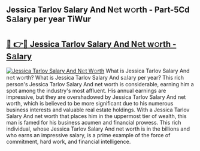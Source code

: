 ## Jessica Tarlov Salary And N𝚎t w𝚘rth - Part-5Cd S𝚊lary per year TiWur

# <h2><a href="http://gc0hd4f.nevu.top/?p=Jessica+Tarlov+Salary+And">🔗 👉🔴 Jessica Tarlov Salary And N𝚎t w𝚘rth - S𝚊lary</a></h2>

[![Jessica Tarlov Salary And N𝚎t W𝚘rth](https://i.imgur.com/Oavwk0R.jpeg)](http://gc0hd4f.nevu.top/?p=Jessica+Tarlov+Salary+And)
What is Jessica Tarlov Salary And n𝚎t w𝚘rth? What is Jessica Tarlov Salary And s𝚊lary per year?
This rich person's Jessica Tarlov Salary And net worth is considerable, earning him a spot among the industry's most affluent. His annual earnings are impressive, but they are overshadowed by Jessica Tarlov Salary And net worth, which is believed to be more significant due to his numerous business interests and valuable real estate holdings. With a Jessica Tarlov Salary And net worth that places him in the uppermost tier of wealth, this man is famed for his business acumen and financial prowess. This rich individual, whose Jessica Tarlov Salary And net worth is in the billions and who earns an impressive salary, is a prime example of the force of commitment, hard work, and financial intelligence.
